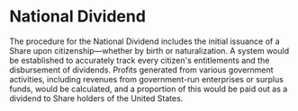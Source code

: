 # National Dividend

The procedure for the National Dividend includes the initial issuance of a Share
upon citizenship—whether by birth or naturalization. A system would be
established to accurately track every citizen's entitlements and the
disbursement of dividends. Profits generated from various government activities,
including revenues from government-run enterprises or surplus funds, would be
calculated, and a proportion of this would be paid out as a dividend to Share
holders of the United States.
